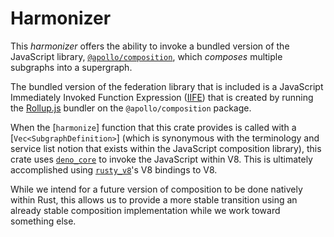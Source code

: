 # Harmonizer

This _harmonizer_ offers the ability to invoke a bundled version of the
JavaScript library, [`@apollo/composition`], which _composes_ multiple subgraphs
into a supergraph.

The bundled version of the federation library that is included is a JavaScript
Immediately Invoked Function Expression ([IIFE]) that is created by running the
[Rollup.js] bundler on the `@apollo/composition` package.

When the [`harmonize`] function that this crate provides is called with a
[`Vec<SubgraphDefinition>`] (which is synonymous with the terminology and service list
notion that exists within the JavaScript composition library), this crate uses
[`deno_core`] to invoke the JavaScript within V8.  This is ultimately
accomplished using [`rusty_v8`]'s V8 bindings to V8.

While we intend for a future version of composition to be done natively within
Rust, this allows us to provide a more stable transition using an already stable
composition implementation while we work toward something else.

[`@apollo/composition`]: https://npm.im/@apollo/composition
[IIFE]: https://developer.mozilla.org/en-US/docs/Glossary/IIFE
[Rollup.js]: http://rollupjs.org/
[`deno_core`]: https://crates.io/crates/deno_core
[`rusty_v8`]: https://crates.io/crates/rusty_v8
